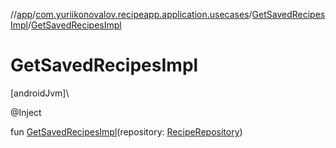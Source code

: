 //[app](../../../index.md)/[com.yuriikonovalov.recipeapp.application.usecases](../index.md)/[GetSavedRecipesImpl](index.md)/[GetSavedRecipesImpl](-get-saved-recipes-impl.md)

# GetSavedRecipesImpl

[androidJvm]\

@Inject

fun [GetSavedRecipesImpl](-get-saved-recipes-impl.md)(repository: [RecipeRepository](../../com.yuriikonovalov.recipeapp.application/-recipe-repository/index.md))
